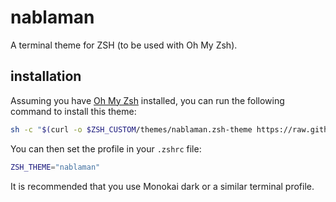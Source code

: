 # nablaman

A terminal theme for ZSH (to be used with Oh My Zsh).


## installation

Assuming you have [Oh My Zsh](https://ohmyz.sh/) installed, you can run the following
command to install this theme:

```sh
sh -c "$(curl -o $ZSH_CUSTOM/themes/nablaman.zsh-theme https://raw.githubusercontent.com/kokkonisd/nablaman-zsh-theme/main/nablaman.zsh-theme)"
```

You can then set the profile in your `.zshrc` file:

```sh
ZSH_THEME="nablaman"
```

It is recommended that you use Monokai dark or a similar terminal profile.
